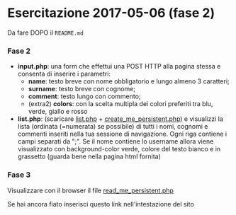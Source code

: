 # Esercitazione 2017-05-06 (fase 2)

Da fare DOPO il `README.md`

### Fase 2
  * **input.php**: una form che effettui una POST HTTP alla pagina stessa e consenta di inserire i parametri:
    * **name**: testo breve con nome obbligatorio e lungo almeno 3 caratteri;
    * **surname**: testo breve con cognome;
    * **comment**: testo lungo con commento;
    * (extra2) **colors**: con la scelta multipla dei colori preferiti tra blu, verde, giallo e rosso
  * **list.php**: (scaricare [list.php](list.php) + [create_me_persistent.php](create_me_persistent.php)) e visualizzi la lista (ordinata (=numerata) se possibile) di tutti i nomi, cognomi e commenti inseriti nella tua sessione di navigazione. Ogni riga contiene i campi separati da ";". Se il nome contiene lo username allora viene visualizzato con background-color verde, colore del testo bianco e in grassetto (guarda bene nella pagina html fornita)

### Fase 3 

Visualizzare con il browser il file [read_me_persistent.php](read_me_persistent.php)  

Se hai ancora fiato inserisci questo link nell'intestazione del sito
